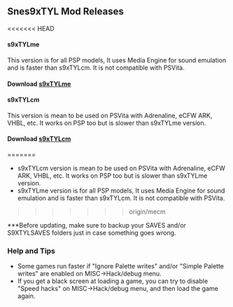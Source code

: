 ## Snes9xTYL Mod Releases

<<<<<<< HEAD
#### s9xTYLme 
This version is for all PSP models, It uses Media Engine for sound emulation and is faster than s9xTYLcm. It is not compatible with PSVita.

#### Download [s9xTYLme](https://github.com/esmjanus/snes9xTYL/raw/mecm/Release/s9xTYLme_mod.rar)

#### s9xTYLcm
This version is mean to be used on PSVita with Adrenaline, eCFW ARK, VHBL, etc. It works on PSP too but is slower than s9xTYLme version.

#### Download [s9xTYLcm](https://github.com/esmjanus/snes9xTYL/raw/mecm/Release/s9xTYLcm_mod.rar)
=======
- s9xTYLcm version is mean to be used on PSVita with Adrenaline, eCFW ARK, VHBL, etc. It works on PSP too but is slower than s9xTYLme version.
- s9xTYLme version is for all PSP models, It uses Media Engine for sound emulation and is faster than s9xTYLcm. It is not compatible with PSVita.
>>>>>>> origin/mecm

***Before updating, make sure to backup your SAVES and/or S9XTYLSAVES folders just in case something goes wrong.

### Help and Tips

- Some games run faster if "Ignore Palette writes" and/or "Simple Palette writes" are enabled on MISC->Hack/debug menu.
- If you get a black screen at loading a game, you can try to disable "Speed hacks" on MISC->Hack/debug menu, and then load the game again.
